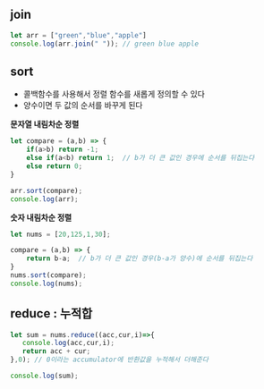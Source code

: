 ## join

```javascript
let arr = ["green","blue","apple"]
console.log(arr.join(" ")); // green blue apple
```


## sort

- 콜백함수를 사용해서 정렬 함수를 새롭게 정의할 수 있다
- 양수이면 두 값의 순서를 바꾸게 된다

**문자열 내림차순 정렬**

```javascript
let compare = (a,b) => { 
    if(a>b) return -1;
    else if(a<b) return 1;  // b가 더 큰 값인 경우에 순서를 뒤집는다
    else return 0;
}

arr.sort(compare);
console.log(arr);
```

**숫자 내림차순 정렬**

```javascript
let nums = [20,125,1,30];

compare = (a,b) => {
    return b-a;  // b가 더 큰 값인 경우(b-a가 양수)에 순서를 뒤집는다 
}
nums.sort(compare);
console.log(nums);
```


## reduce : 누적합

```javascript
let sum = nums.reduce((acc,cur,i)=>{
   console.log(acc,cur,i);
   return acc + cur;
},0); // 0이라는 accumulator에 반환값을 누적해서 더해준다

console.log(sum); 
```
